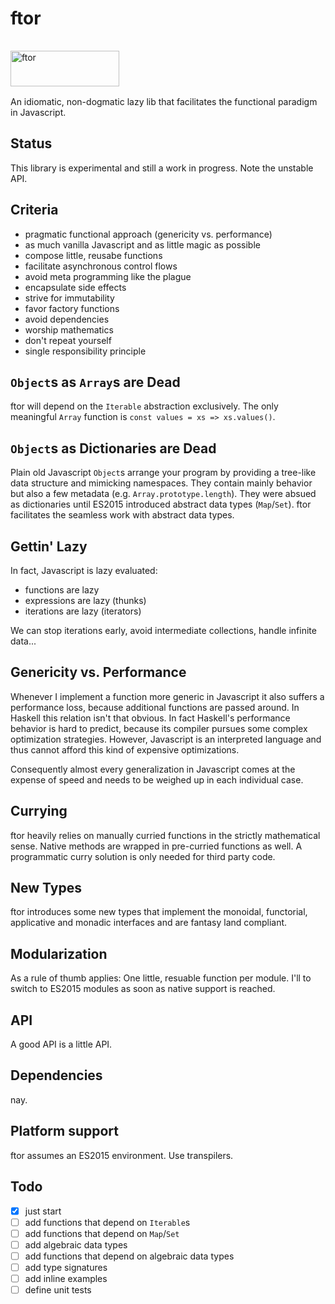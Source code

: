 # ftor

<img src="http://kongware.net/i/ftor.png" width="174" height="57" vspace="16" alt="ftor"><br>
An idiomatic, non-dogmatic lazy lib that facilitates the functional paradigm in Javascript.

## Status

This library is experimental and still a work in progress. Note the unstable API.

## Criteria

* pragmatic functional approach (genericity vs. performance)
* as much vanilla Javascript and as little magic as possible
* compose little, reusabe functions
* facilitate asynchronous control flows
* avoid meta programming like the plague
* encapsulate side effects
* strive for immutability
* favor factory functions
* avoid dependencies
* worship mathematics
* don't repeat yourself
* single responsibility principle

## `Object`s as `Array`s are Dead

ftor will depend on the `Iterable` abstraction exclusively. The only meaningful `Array` function is `const values = xs => xs.values()`.

## `Object`s as Dictionaries are Dead

Plain old Javascript `Object`s arrange your program by providing a tree-like data structure and mimicking namespaces. They contain mainly behavior but also a few metadata (e.g. `Array.prototype.length`). They were absued as dictionaries until ES2015 introduced abstract data types (`Map`/`Set`). ftor facilitates the seamless work with abstract data types.

## Gettin' Lazy

In fact, Javascript is lazy evaluated:

* functions are lazy
* expressions are lazy (thunks)
* iterations are lazy (iterators)

We can stop iterations early, avoid intermediate collections, handle infinite data...

## Genericity vs. Performance

Whenever I implement a function more generic in Javascript it also suffers a performance loss, because additional functions are passed around. In Haskell this relation isn't that obvious. In fact Haskell's performance behavior is hard to predict, because its compiler pursues some complex optimization strategies. However, Javascript is an interpreted language and thus cannot afford this kind of expensive optimizations.

Consequently almost every generalization in Javascript comes at the expense of speed and needs to be weighed up in each individual case.

## Currying

ftor heavily relies on manually curried functions in the strictly mathematical sense. Native methods are wrapped in pre-curried functions as well. A programmatic curry solution is only needed for third party code.

## New Types

ftor introduces some new types that implement the monoidal, functorial, applicative and monadic interfaces and are fantasy land compliant.

## Modularization

As a rule of thumb applies: One little, resuable function per module. I'll to switch to ES2015 modules as soon as native support is reached.

## API

A good API is a little API.

## Dependencies

nay.

## Platform support

ftor assumes an ES2015 environment. Use transpilers.

## Todo
	
- [x] just start
- [ ] add functions that depend on `Iterable`s
- [ ] add functions that depend on `Map`/`Set`
- [ ] add algebraic data types
- [ ] add functions that depend on algebraic data types
- [ ] add type signatures
- [ ] add inline examples
- [ ] define unit tests